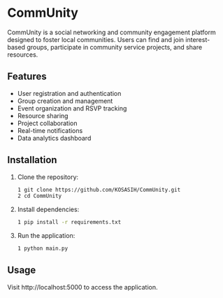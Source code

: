 # CommUnity

CommUnity is a social networking and community engagement platform designed to foster local communities. Users can find and join interest-based groups, participate in community service projects, and share resources.

## Features

- User registration and authentication
- Group creation and management
- Event organization and RSVP tracking
- Resource sharing
- Project collaboration
- Real-time notifications
- Data analytics dashboard

## Installation

1. Clone the repository:
   ```bash
   1 git clone https://github.com/KOSASIH/CommUnity.git
   2 cd CommUnity
   ```

2. Install dependencies:

   ```bash
   1 pip install -r requirements.txt
   ```
   
3. Run the application:

   ```bash
   1 python main.py
   ```
   
## Usage
Visit http://localhost:5000 to access the application.
